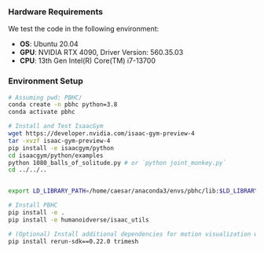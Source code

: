 
### Hardware Requirements

We test the code in the following environment:
- **OS**: Ubuntu 20.04
- **GPU**: NVIDIA RTX 4090, Driver Version: 560.35.03 
- **CPU**: 13th Gen Intel(R) Core(TM) i7-13700



### Environment Setup
```bash
# Assuming pwd: PBHC/
conda create -n pbhc python=3.8
conda activate pbhc

# Install and Test IsaacGym
wget https://developer.nvidia.com/isaac-gym-preview-4
tar -xvzf isaac-gym-preview-4
pip install -e isaacgym/python
cd isaacgym/python/examples
python 1080_balls_of_solitude.py # or `python joint_monkey.py`
cd ../../..


export LD_LIBRARY_PATH=/home/caesar/anaconda3/envs/pbhc/lib:$LD_LIBRARY_PATH

# Install PBHC
pip install -e .
pip install -e humanoidverse/isaac_utils

```

```bash
# (Optional) Install additional dependencies for motion visualization with rerun (robot_motion_process/vis_rr.py)
pip install rerun-sdk==0.22.0 trimesh
```

